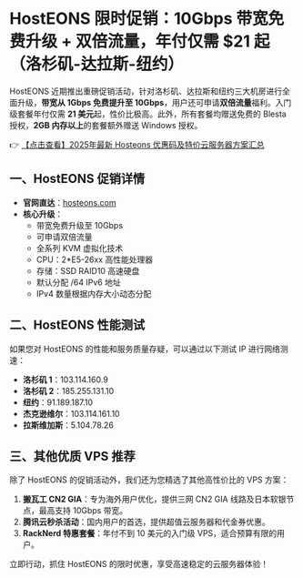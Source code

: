 # HostEONS 限时促销：10Gbps 带宽免费升级 + 双倍流量，年付仅需 $21 起（洛杉矶-达拉斯-纽约）

HostEONS 近期推出重磅促销活动，针对洛杉矶、达拉斯和纽约三大机房进行全面升级，**带宽从 1Gbps 免费提升至 10Gbps**，用户还可申请**双倍流量**福利。入门级套餐年付仅需 **21 美元**起，性价比极高。此外，所有套餐均赠送免费的 Blesta 授权，**2GB 内存以上**的套餐额外赠送 Windows 授权。

👉 [【点击查看】2025年最新 Hosteons 优惠码及特价云服务器方案汇总](https://bit.ly/hosteons)

## 一、HostEONS 促销详情

- **官网直达**：[hosteons.com](https://bit.ly/hosteons)
- **核心升级**：
  - 带宽免费升级至 10Gbps
  - 可申请双倍流量
  - 全系列 KVM 虚拟化技术
  - CPU：2*E5-26xx 高性能处理器
  - 存储：SSD RAID10 高速硬盘
  - 默认分配 /64 IPv6 地址
  - IPv4 数量根据内存大小动态分配

## 二、HostEONS 性能测试

如果您对 HostEONS 的性能和服务质量存疑，可以通过以下测试 IP 进行网络测速：

- **洛杉矶 1**：103.114.160.9
- **洛杉矶 2**：185.255.131.10
- **纽约**：91.189.187.10
- **杰克逊维尔**：103.114.161.10
- **拉斯维加斯**：5.104.78.26

## 三、其他优质 VPS 推荐

除了 HostEONS 的促销活动外，我们还为您精选了其他高性价比的 VPS 方案：

1. **搬瓦工 CN2 GIA**：专为海外用户优化，提供三网 CN2 GIA 线路及日本软银节点，最高支持 10Gbps 带宽。
2. **腾讯云秒杀活动**：国内用户的首选，提供超值云服务器和代金券优惠。
3. **RackNerd 特惠套餐**：年付不到 10 美元的入门级 VPS，适合预算有限的用户。

立即行动，抓住 HostEONS 的限时优惠，享受高速稳定的云服务器体验！
